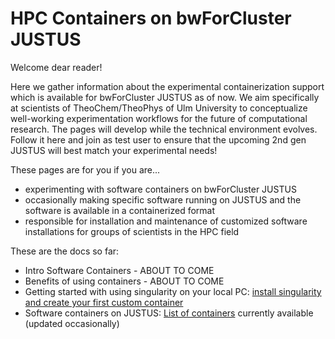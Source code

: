# HPC Containers on bwForCluster JUSTUS

Welcome dear reader!

Here we gather information about the experimental containerization support which is available for bwForCluster JUSTUS as of now.
We aim specifically at scientists of TheoChem/TheoPhys of Ulm University to conceptualize well-working experimentation workflows for the future of computational research.
The pages will develop while the technical environment evolves.
Follow it here and join as test user to ensure that the upcoming 2nd gen JUSTUS will best match your experimental needs!

These pages are for you if you are...
* experimenting with software containers on bwForCluster JUSTUS
* occasionally making specific software running on JUSTUS and the software is available in a containerized format
* responsible for installation and maintenance of customized software installations for groups of scientists in the HPC field

These are the docs so far:

* Intro Software Containers - ABOUT TO COME
* Benefits of using containers - ABOUT TO COME
* Getting started with using singularity on your local PC: [install singularity and create your first custom container](./docs/INSTALL.md)
* Software containers on JUSTUS: [List of containers](./docs/CONTAINERLIST.md) currently available (updated occasionally)

